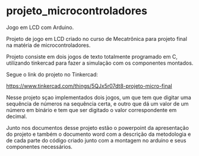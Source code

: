 # projeto_microcontroladores
Jogo em LCD com Arduino.

Projeto de jogo em LCD criado no curso de Mecatrônica para projeto final na matéria de microcontroladores.

Projeto consiste em dois jogos de texto totalmente programado em C, utilizando tinkercad para fazer a simulação com os componentes montados.

Segue o link do projeto no Tinkercad:

https://www.tinkercad.com/things/5QJx5r07dt8-projeto-micro-final

Nesse projeto sçao implementados dois jogos, um que tem que digitar uma sequência de números na sequência certa, e outro que dá um valor de um número em binário e tem que ser digitado o valor correspondente em decimal.

Junto nos documentos desse projeto estão o powerpoint da apresentação do projeto e também o documento word com a descrição da metodologia e de cada parte do código criado junto com a montagem no arduino e seus componentes necessários.
